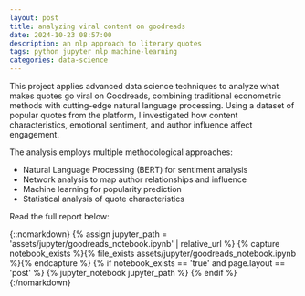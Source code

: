 ```yaml
---
layout: post
title: analyzing viral content on goodreads
date: 2024-10-23 08:57:00
description: an nlp approach to literary quotes
tags: python jupyter nlp machine-learning
categories: data-science
---
```


This project applies advanced data science techniques to analyze what makes quotes go viral on Goodreads, combining traditional econometric methods with cutting-edge natural language processing. Using a dataset of popular quotes from the platform, I investigated how content characteristics, emotional sentiment, and author influence affect engagement.

The analysis employs multiple methodological approaches:

- Natural Language Processing (BERT) for sentiment analysis
- Network analysis to map author relationships and influence
- Machine learning for popularity prediction
- Statistical analysis of quote characteristics

Read the full report below:

{::nomarkdown}
{% assign jupyter_path = 'assets/jupyter/goodreads_notebook.ipynb' | relative_url %}
{% capture notebook_exists %}{% file_exists assets/jupyter/goodreads_notebook.ipynb %}{% endcapture %}
{% if notebook_exists == 'true' and page.layout == 'post' %}
  {% jupyter_notebook jupyter_path %}
{% endif %}
{:/nomarkdown}

